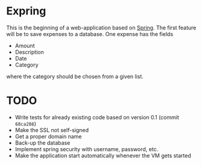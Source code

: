 # Expring
This is the beginning of a web-application based on [Spring](https://spring.io/). The first feature will be to save expenses to a database. One expense has the fields
* Amount
* Description
* Date
* Category

where the category should be chosen from a given list. 

# TODO
* Write tests for already existing code based on version 0.1 (commit `68ca286`)
* Make the SSL not self-signed
* Get a proper domain name
* Back-up the database
* Implement spring security with username, password, etc.
* Make the application start automatically whenever the VM gets started
